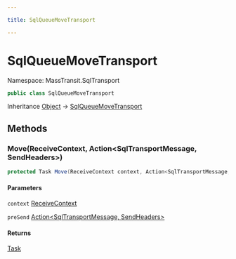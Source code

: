 ```yaml
---

title: SqlQueueMoveTransport

---
```


# SqlQueueMoveTransport

Namespace: MassTransit.SqlTransport

```csharp
public class SqlQueueMoveTransport
```

Inheritance [Object](https://learn.microsoft.com/en-us/dotnet/api/system.object) → [SqlQueueMoveTransport](../masstransit-sqltransport/sqlqueuemovetransport)

## Methods

### **Move(ReceiveContext, Action\<SqlTransportMessage, SendHeaders\>)**

```csharp
protected Task Move(ReceiveContext context, Action<SqlTransportMessage, SendHeaders> preSend)
```

#### Parameters

`context` [ReceiveContext](../../masstransit-abstractions/masstransit/receivecontext)<br/>

`preSend` [Action\<SqlTransportMessage, SendHeaders\>](https://learn.microsoft.com/en-us/dotnet/api/system.action-2)<br/>

#### Returns

[Task](https://learn.microsoft.com/en-us/dotnet/api/system.threading.tasks.task)<br/>
